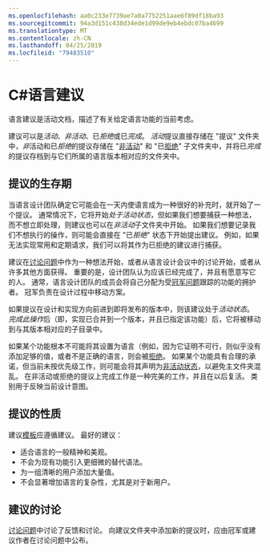```yaml
---
ms.openlocfilehash: aa0c233e7739ae7a0a7752251aae6f89df18ba93
ms.sourcegitcommit: 94a3d151c438d34ede1d99de9eb4ebdc07ba4699
ms.translationtype: MT
ms.contentlocale: zh-CN
ms.lasthandoff: 04/25/2019
ms.locfileid: "79483510"
---
```

# <a name="c-language-proposals"></a>C#语言建议

语言建议是活动文档，描述了有关给定语言功能的当前考虑。

建议可以是*活动*、*非活动*、已*拒绝*或已*完成*。 *活动*提议直接存储在 "提议" 文件夹中，*非*活动和已*拒绝*的提议存储在 "[非活动](proposals/inactive)" 和 "已[拒绝](proposals/rejected)" 子文件夹中，并将已*完成*的提议存档到与它们所属的语言版本相对应的文件夹中。

## <a name="lifetime-of-a-proposal"></a>提议的生存期

当语言设计团队确定它可能会在一天内使语言成为一种很好的补充时，就开始了一个提议。 通常情况下，它将开始*处于活动状态*，但如果我们想要捕获一种想法，而不想立即处理，则建议也可以在*非活动*子文件夹中开始。 如果我们想要记录我们不想执行的操作，则可能会直接在 "已*拒绝*" 状态下开始提出建议。 例如，如果无法实现常用和定期请求，我们可以将其作为已拒绝的建议进行捕获。

建议在[讨论问题](https://github.com/dotnet/csharplang/labels/Discussion)中作为一种想法开始，或者从语言设计会议中的讨论开始，或者从许多其他方面获得。 重要的是，设计团队认为应该已经完成了，并且有愿意写它的人。 通常，语言设计团队的成员会将自己分配为受[冠军问题](https://github.com/dotnet/csharplang/labels/Proposal%20champion)跟踪的功能的拥护者。 冠军负责在设计过程中移动方案。

如果提议在设计和实现方向前进到即将发布的版本中，则该建议处于*活动状态*。 *完成此操作*后（即，实现已合并到一个版本，并且已指定该功能）后，它将被移动到与其版本相对应的子目录中。

如果某个功能根本不可能将其设置为语言（例如，因为它证明不可行，则似乎没有添加足够的值，或者不是正确的语言，则会被[拒绝](proposals/rejected)。 如果某个功能具有合理的承诺，但当前未按优先级工作，则可能会将其声明为[非活动状态](proposals/inactive)，以避免主文件夹混乱。 在非活动或拒绝的提议上完成工作是一种完美的工作，并且在以后复活。 类别用于反映当前设计意图。

## <a name="nature-of-a-proposal"></a>提议的性质

建议[模板](proposal-template.md)应遵循建议。 最好的建议：

- 适合语言的一般精神和美观。
- 不会为现有功能引入更细微的替代语法。
- 为一组清晰的用户添加大量值。
- 不会显著增加语言的复杂性，尤其是对于新用户。  

## <a name="discussion-of-proposals"></a>建议的讨论

[讨论问题](https://github.com/dotnet/csharplang/labels/Discussion)中讨论了反馈和讨论。 向建议文件夹中添加新的提议时，应由冠军或建议作者在讨论问题中公布。 

 